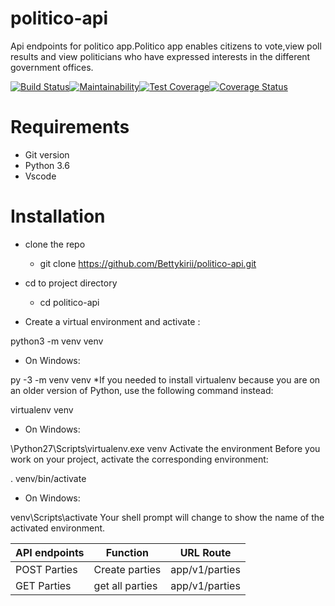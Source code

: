 # politico-api
Api endpoints for politico app.Politico app enables citizens to vote,view poll results and view politicians who have expressed interests in the different government offices.

[![Build Status](https://travis-ci.com/Bettykirii/politico-api.svg?branch=develop)](https://travis-ci.com/Bettykirii/politico-api)[![Maintainability](https://api.codeclimate.com/v1/badges/f40d762e3c56cb8f30a1/maintainability)](https://codeclimate.com/github/Bettykirii/politico-api/maintainability)[![Test Coverage](https://api.codeclimate.com/v1/badges/f40d762e3c56cb8f30a1/test_coverage)](https://codeclimate.com/github/Bettykirii/politico-api/test_coverage)[![Coverage Status](https://coveralls.io/repos/github/Bettykirii/politico-api/badge.svg?branch=master)](https://coveralls.io/github/Bettykirii/politico-api?branch=master)
# Requirements
* Git version
* Python 3.6
* Vscode

# Installation

* clone the repo
  * git clone  https://github.com/Bettykirii/politico-api.git

* cd to project directory
   * cd politico-api

* Create a virtual environment and activate :


 python3 -m venv venv
  * On Windows:

py -3 -m venv venv
*If you needed to install virtualenv because you are on an older version of Python, use the following command instead:

virtualenv venv
* On Windows:

\Python27\Scripts\virtualenv.exe venv
Activate the environment
Before you work on your project, activate the corresponding environment:

. venv/bin/activate
* On Windows:

venv\Scripts\activate
Your shell prompt will change to show the name of the activated environment.

API endpoints | Function       | URL Route
------------- | -------------  | -------------  
POST Parties  | Create parties | app/v1/parties
GET Parties   | get all parties| app/v1/parties